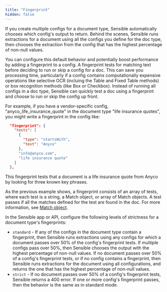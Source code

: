 ```yaml
---
title: "Fingerprint"
hidden: false
---
```

If you create multiple configs for a document type, Sensible automatically chooses which config's output to return. Behind the scenes, Sensible runs extractions for a document using all the configs you define for the doc type, then chooses the extraction from the config that has the highest percentage of non-null values.

You can configure this default behavior and potentially boost performance by adding a fingerprint to a config. A fingerprint tests for matching text before deciding to run or skip a config for a doc.  This can save you processing time, particularly if a config contains computationally expensive operations like selective OCR (incluing the Table and Fixed Table methods) or box recognition methods (like Box or Checkbox).  Instead of running all configs in a doc type, Sensible can quickly test a doc using a fingerprint and choose to run or skip the config up front.

For example, if you have a vendor-specific config, "anyco_life_insurance_quote" in the document type "life insurance quotes", you might write a fingerprint in the config like:

```json
  "fingerprint": {
    "tests": [
      {
        "type": "startsWith",
        "text": "Anyco"
      },
      "info@anyco.com",
      "life insurance quote"
    ]
  },
```

This fingerprint tests that a document is a life insurance quote from Anyco by looking for three known key phrases.  

As the previous example shows, a fingerprint consists of an array of tests, where each test is a string, a Match object, or array of Match objects. A test passes if all the matches defined for the test are found in the doc.  For more information, see [Match object](doc:anchor-object#section-match-object).

In the Sensible app or  API, configure the following levels of strictness for a document type's fingerprints:

- `standard` - If any of the configs in the document type contain a fingerprint, then Sensible runs extractions using any configs for which a document passes over 50% of the config's fingerprint tests.  If multiple configs pass over 50%, then Sensible chooses the output with the highest percentage of non-null values. If no document passes over 50% of a config's fingerprint tests, or if no config contains a fingerprint, then Sensible runs extractions for the document using all configurations, and returns the one that has the highest percentage of non-null values.  
- `strict` - If no document passes over 50% of a config's fingerprint tests, Sensible returns a 400 error. If one or more config's fingerprint passes, then the behavior is the same as in standard mode.

